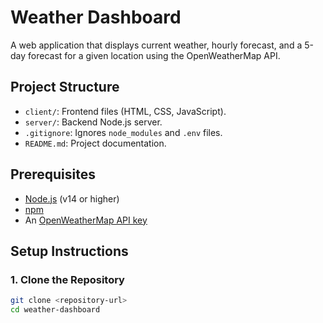 # Weather Dashboard

A web application that displays current weather, hourly forecast, and a 5-day forecast for a given location using the OpenWeatherMap API.

## Project Structure

- `client/`: Frontend files (HTML, CSS, JavaScript).
- `server/`: Backend Node.js server.
- `.gitignore`: Ignores `node_modules` and `.env` files.
- `README.md`: Project documentation.

## Prerequisites

- [Node.js](https://nodejs.org/) (v14 or higher)
- [npm](https://www.npmjs.com/)
- An [OpenWeatherMap API key](https://openweathermap.org/api)

## Setup Instructions

### 1. Clone the Repository
```bash
git clone <repository-url>
cd weather-dashboard